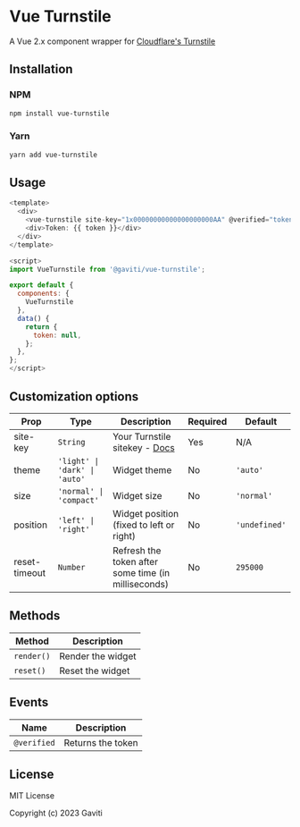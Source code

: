 # Vue Turnstile

A Vue 2.x component wrapper for [Cloudflare's Turnstile](https://developers.cloudflare.com/turnstile/)

## Installation

### NPM
```bash
npm install vue-turnstile
```

### Yarn
```bash
yarn add vue-turnstile
```

## Usage

```javascript
<template>
  <div>
    <vue-turnstile site-key="1x00000000000000000000AA" @verified="token = $event" />
    <div>Token: {{ token }}</div>
  </div>
</template>

<script>
import VueTurnstile from '@gaviti/vue-turnstile';

export default {
  components: {
    VueTurnstile
  },
  data() {
    return {
      token: null,
    };
  },
};
</script>
```

## Customization options

| Prop            | Type                          | Description                                                                                      | Required | Default       |
| --------------- | ----------------------------- | ------------------------------------------------------------------------------------------------ | -------- | ------------- |
| site-key        | `String`                      | Your Turnstile sitekey - [Docs](https://developers.cloudflare.com/turnstile/get-started/)        | Yes      | N/A           |
| theme           | `'light' \| 'dark' \| 'auto'` | Widget theme                                                                                     | No       | `'auto'`      |
| size            | `'normal' \| 'compact'`       | Widget size                                                                                      | No       | `'normal'`    |
| position        | `'left' \| 'right'`           | Widget position (fixed to left or right)                                                         | No       | `'undefined'` |
| reset-timeout   | `Number`                      | Refresh the token after some time (in milliseconds)                                              | No       | `295000`      |

## Methods

| Method          | Description       |
| --------------- | ----------------- |
| `render()`      | Render the widget |
| `reset()`       | Reset the widget  |

## Events

| Name             | Description       |
| ---------------- | ----------------- |
| `@verified`      | Returns the token |

## License

MIT License

Copyright (c) 2023 Gaviti
